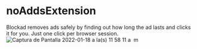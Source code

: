 # noAddsExtension
Blockad removes ads safely by finding out how long the ad lasts and clicks it for you. Just one click per browser session.
![Captura de Pantalla 2022-01-18 a la(s) 11 58 11 a  m](https://user-images.githubusercontent.com/64280930/149991779-3394f914-36bf-4bc6-b71e-0340f3ed7cc2.png)
